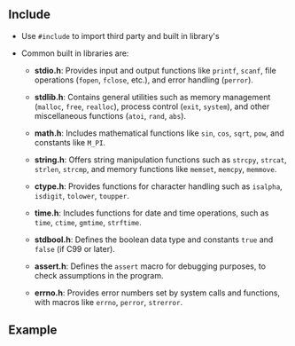 ## Include

- Use `#include` to import third party and built in library's
- Common built in libraries are:

	- **stdio.h**: Provides input and output functions like `printf`, `scanf`, file operations (`fopen`, `fclose`, etc.), and error handling (`perror`).
    
	- **stdlib.h**: Contains general utilities such as memory management (`malloc`, `free`, `realloc`), process control (`exit`, `system`), and other miscellaneous functions (`atoi`, `rand`, `abs`).
    
	- **math.h**: Includes mathematical functions like `sin`, `cos`, `sqrt`, `pow`, and constants like `M_PI`.
	    
	- **string.h**: Offers string manipulation functions such as `strcpy`, `strcat`, `strlen`, `strcmp`, and memory functions like `memset`, `memcpy`, `memmove`.
	    
	- **ctype.h**: Provides functions for character handling such as `isalpha`, `isdigit`, `tolower`, `toupper`.
	    
	- **time.h**: Includes functions for date and time operations, such as `time`, `ctime`, `gmtime`, `strftime`.
	    
	- **stdbool.h**: Defines the boolean data type and constants `true` and `false` (if C99 or later).
	    
	- **assert.h**: Defines the `assert` macro for debugging purposes, to check assumptions in the program.
	    
	- **errno.h**: Provides error numbers set by system calls and functions, with macros like `errno`, `perror`, `strerror`.
## Example

